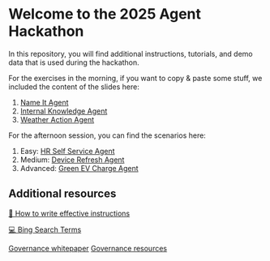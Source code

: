 # Welcome to the 2025 Agent Hackathon

In this repository, you will find additional instructions, tutorials, and demo data that is used during the hackathon.

For the exercises in the morning, if you want to copy & paste some stuff, we included the content of the slides here:

1. [Name It Agent](solutions/name_it_agent.md)
2. [Internal Knowledge Agent](solutions/internal_kb_agent.md)
3. [Weather Action Agent](weather_actions.md)

For the afternoon session, you can find the scenarios here:

1. Easy: [HR Self Service Agent](solutions/HR%20Self%20Service%20Agent/HR%20Function%20Agent_June2025.pdf)
2. Medium: [Device Refresh Agent](solutions/Device%20Refresh%20Agent%20Lab/DeviceRefreshAgentLab_June25.pdf)
3. Advanced: [Green EV Charge Agent](gsi_tutorial.md)

## Additional resources

[🧠 How to write effective instructions](https://learn.microsoft.com/en-us/microsoft-365-copilot/extensibility/declarative-agent-instructions)

[💻 Bing Search Terms](bing_search_terms.md)

[Governance whitepaper](https://adoption.microsoft.com/files/copilot-studio/Agent-governance-whitepaper.pdf)
[Governance resources](https://learn.microsoft.com/en-us/microsoft-365/admin/manage/manage-copilot-agents-integrated-apps?view=o365-worldwide)

